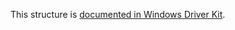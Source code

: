 This structure is [documented in Windows Driver Kit](https://learn.microsoft.com/en-us/windows/win32/api/ntdef/ns-ntdef-_unicode_string).

